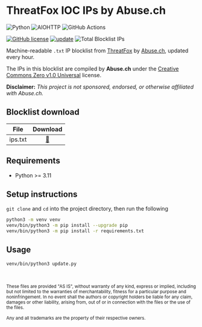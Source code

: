 # ThreatFox IOC IPs by Abuse.ch

![Python](https://img.shields.io/badge/Python-FFD43B?style=for-the-badge&logo=python&logoColor=blue)
![AIOHTTP](https://img.shields.io/badge/AIOHTTP-2C5BB4?style=for-the-badge&logo=aiohttp&logoColor=white)
![GitHub Actions](https://img.shields.io/badge/GitHub_Actions-2088FF?style=for-the-badge&logo=github-actions&logoColor=white)

[![GitHub license](https://img.shields.io/badge/LICENSE-BSD--3--CLAUSE-GREEN?style=for-the-badge)](LICENSE)
[![update](https://img.shields.io/github/actions/workflow/status/elliotwutingfeng/ThreatFox-IOC-IPs/update.yml?branch=main&label=UPDATE&style=for-the-badge)](https://github.com/elliotwutingfeng/ThreatFox-IOC-IPs/actions/workflows/update.yml)
<img src="https://tokei-rs.onrender.com/b1/github/elliotwutingfeng/ThreatFox-IOC-IPs?label=Total%20Blocklist%20IPs&style=for-the-badge" alt="Total Blocklist IPs"/>

Machine-readable `.txt` IP blocklist from [ThreatFox](https://threatfox.abuse.ch) by [Abuse.ch](https://abuse.ch), updated every hour.

The IPs in this blocklist are compiled by **Abuse.ch** under the [Creative Commons Zero v1.0 Universal](https://threatfox.abuse.ch/faq) license.

**Disclaimer:** _This project is not sponsored, endorsed, or otherwise affiliated with Abuse.ch._

## Blocklist download

| File | Download |
|:-:|:-:|
| ips.txt | [:floppy_disk:](ips.txt?raw=true) |

## Requirements

- Python >= 3.11

## Setup instructions

`git clone` and `cd` into the project directory, then run the following

```bash
python3 -m venv venv
venv/bin/python3 -m pip install --upgrade pip
venv/bin/python3 -m pip install -r requirements.txt
```

## Usage

```bash
venv/bin/python3 update.py
```

&nbsp;

<sup>These files are provided "AS IS", without warranty of any kind, express or implied, including but not limited to the warranties of merchantability, fitness for a particular purpose and noninfringement. In no event shall the authors or copyright holders be liable for any claim, damages or other liability, arising from, out of or in connection with the files or the use of the files.</sup>

<sub>Any and all trademarks are the property of their respective owners.</sub>
